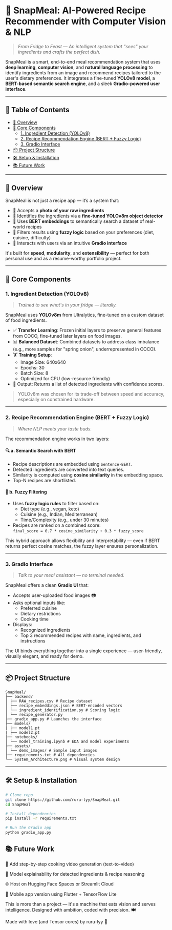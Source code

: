 # 🥗 SnapMeal: AI-Powered Recipe Recommender with Computer Vision & NLP

> *From Fridge to Feast — An intelligent system that "sees" your ingredients and crafts the perfect dish.*

SnapMeal is a smart, end-to-end meal recommendation system that uses **deep learning**, **computer vision**, and **natural language processing** to identify ingredients from an image and recommend recipes tailored to the user's dietary preferences. It integrates a fine-tuned **YOLOv8 model**, a **BERT-based semantic search engine**, and a sleek **Gradio-powered user interface**.

---

## 🧭 Table of Contents
- [🚀 Overview](#-overview)
- [🧠 Core Components](#-core-components)
  - [1. Ingredient Detection (YOLOv8)](#1-ingredient-detection-yolov8)
  - [2. Recipe Recommendation Engine (BERT + Fuzzy Logic)](#2-recipe-recommendation-engine-bert--fuzzy-logic)
  - [3. Gradio Interface](#3-gradio-interface)
- [📦 Project Structure](#-project-structure)
- [🛠️ Setup & Installation](#️-setup--installation)
- [📚 Future Work](#-future-work)

---

## 🚀 Overview

SnapMeal is not just a recipe app — it’s a system that:
- 📸 Accepts a **photo of your raw ingredients**
- 🧠 Identifies the ingredients via a **fine-tuned YOLOv8m object detector**
- 🧾 Uses **BERT embeddings** to semantically search a dataset of real-world recipes
- 🍱 Filters results using **fuzzy logic** based on your preferences (diet, cuisine, difficulty)
- 💬 Interacts with users via an intuitive **Gradio interface**

It's built for **speed**, **modularity**, and **extensibility** — perfect for both personal use and as a resume-worthy portfolio project.

---

## 🧠 Core Components

### 1. Ingredient Detection (YOLOv8)

> *Trained to see what's in your fridge — literally.*

SnapMeal uses **YOLOv8m** from Ultralytics, fine-tuned on a custom dataset of food ingredients.

- ✅ **Transfer Learning**: Frozen initial layers to preserve general features from COCO, fine-tuned later layers on food images.
- 📊 **Balanced Dataset**: Combined datasets to address class imbalance (e.g., more samples for "spring onion", underrepresented in COCO).
- 🏋️ **Training Setup**:
  - Image Size: 640x640  
  - Epochs: 30  
  - Batch Size: 8  
  - Optimized for CPU (low-resource friendly)  
- 🔖 Output: Returns a list of detected ingredients with confidence scores.

> YOLOv8m was chosen for its trade-off between speed and accuracy, especially on constrained hardware.

---

### 2. Recipe Recommendation Engine (BERT + Fuzzy Logic)

> *Where NLP meets your taste buds.*

The recommendation engine works in two layers:

#### 🔍 **a. Semantic Search with BERT**
- Recipe descriptions are embedded using `Sentence-BERT`.
- Detected ingredients are converted into text queries.
- Similarity is computed using **cosine similarity** in the embedding space.
- Top-N recipes are shortlisted.

#### 🔁 **b. Fuzzy Filtering**
- Uses **fuzzy logic rules** to filter based on:
  - Diet type (e.g., vegan, keto)
  - Cuisine (e.g., Indian, Mediterranean)
  - Time/Complexity (e.g., under 30 minutes)
- Recipes are ranked on a combined score:  
  `final_score = 0.7 * cosine_similarity + 0.3 * fuzzy_score`

This hybrid approach allows flexibility and interpretability — even if BERT returns perfect cosine matches, the fuzzy layer ensures personalization.

---

### 3. Gradio Interface

> *Talk to your meal assistant — no terminal needed.*

SnapMeal offers a clean **Gradio UI** that:
- Accepts user-uploaded food images 📷
- Asks optional inputs like:
  - Preferred cuisine
  - Dietary restrictions
  - Cooking time
- Displays:
  - Recognized ingredients
  - Top 3 recommended recipes with name, ingredients, and instructions

The UI binds everything together into a single experience — user-friendly, visually elegant, and ready for demo.

---

## 📦 Project Structure

<pre><code>SnapMeal/ 
├── backend/ 
│ ├── RAW_recipes.csv # Recipe dataset 
│ ├── recipe_embeddings.json # BERT-encoded vectors 
│ └── ingredient_identification.py # Scoring logic 
│ └── recipe_generator.py 
├── gradio_app.py # Launches the interface
├── models/ 
| ├── model1.pt
| ├── model2.pt
├── notebooks/ 
│ └── model_training.ipynb # EDA and model experiments 
├── assets/ 
│ └── demo_images/ # Sample input images 
├── requirements.txt # All dependencies 
└── System_Architecture.png # Visual system design </code></pre>


---

## 🛠️ Setup & Installation

```bash
# Clone repo
git clone https://github.com/ruru-lyy/SnapMeal.git
cd SnapMeal

# Install dependencies
pip install -r requirements.txt

# Run the Gradio app
python gradio_app.py
```

## 📚 Future Work

🍳 Add step-by-step cooking video generation (text-to-video)

🔬 Model explainability for detected ingredients & recipe reasoning

🌐 Host on Hugging Face Spaces or Streamlit Cloud

📱 Mobile app version using Flutter + TensorFlow Lite

This is more than a project — it's a machine that eats vision and serves intelligence.
Designed with ambition, coded with precision. 🍽️

Made with love (and Tensor cores) by ruru-lyy 💖
